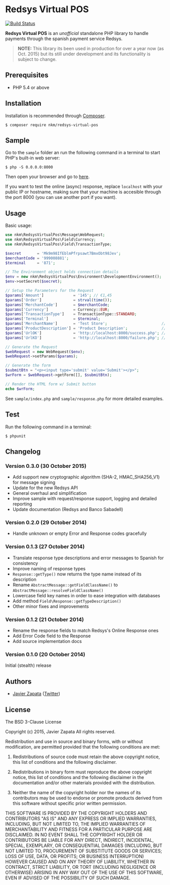 Redsys Virtual POS
==================

[![Build Status](https://travis-ci.org/nkm/redsys-virtual-pos.png?branch=master)](https://travis-ci.org/nkm/redsys-virtual-pos)

**Redsys Virtual POS** is an *unofficial* standalone PHP library to handle payments through the spanish payment service Redsys.

> **NOTE:** This library its been used in production for over a year now (as Oct. 2015) but its still under development and its functionality is subject to change.

Prerequisites
-------------

- PHP 5.4 or above

Installation
------------

Installation is recommended through [Composer](https://getcomposer.org/).

```
$ composer require nkm/redsys-virtual-pos
```

Sample
------

Go to the `sample` folder an run the following command in a terminal to start PHP's built-in web server:

```
$ php -S 0.0.0.0:8000
```

Then open your browser and go to [here](http://localhost:8000/).

If you want to test the online (async) response, replace `localhost` with your public IP or hostname, making sure that your machine is accesible through the port 8000 (you can use another port if you want).

Usage
-----

Basic usage:

```php
use nkm\RedsysVirtualPos\Message\WebRequest;
use nkm\RedsysVirtualPos\Field\Currency;
use nkm\RedsysVirtualPos\Field\TransactionType;

$secret       = 'Mk9m98IfEblmPfrpsawt7BmxObt98Jev';
$merchantCode = '999008881';
$terminal     = '871';

// The Environment object holds connection details
$env = new nkm\RedsysVirtualPos\Environment\DevelopmentEnvironment();
$env->setSecret($secret);

// Setup the Parameters for the Request
$params['Amount']             = '145'; // €1,45
$params['Order']              = strval(time());
$params['MerchantCode']       = $merchantCode;
$params['Currency']           = Currency::EUR;
$params['TransactionType']    = TransactionType::STANDARD;
$params['Terminal']           = $terminal;
$params['MerchantName']       = 'Test Store';                        // optional
$params['ProductDescription'] = 'Product Description';               // optional
$params['UrlOK']              = 'http://localhost:8000/success.php'; // optional
$params['UrlKO']              = 'http://localhost:8000/failure.php'; // optional

// Generate the Request
$webRequest = new WebRequest($env);
$webRequest->setParams($params);

// Generate the form
$submitBtn = "<p><input type='submit' value='Submit'></p>";
$wrForm = $webRequest->getForm([], $submitBtn);

// Render the HTML form w/ Submit button
echo $wrForm;
```

See `sample/index.php` and `sample/response.php` for more detailed examples.


Test
----

Run the following command in a terminal:

```
$ phpunit
```

Changelog
---------

### Version 0.3.0 (30 October 2015)

- Add support new cryptographic algorithm (SHA-2, HMAC_SHA256_V1) for message signing
- Update for the new Redsys API
- General overhaul and simplification
- Improve sample with request/response support, logging and detailed reporting
- Update documentation (Redsys and Banco Sabadell)

### Version 0.2.0 (29 October 2014)

- Handle unknown or empty Error and Response codes gracefully

### Version 0.1.3 (27 October 2014)

- Translate response type descriptions and error messages to Spanish for consistency
- Improve naming of response types
- `Response::getType()` now returns the type name instead of its description
- Rename `AbstractMessage::getFieldClassName()` to `AbstractMessage::resolveFieldClassName()`
- Lowercase field key names in order to ease integration with databases
- Add method `Field\Response::getTypeDescription()`
- Other minor fixes and improvements

### Version 0.1.2 (21 October 2014)

- Rename the response fields to match Redsys's Online Response ones
- Add Error Code field to the Response
- Add source implementation docs

### Version 0.1.0 (20 October 2014)

Initial (stealth) release


Authors
-------

- [Javier Zapata](http://javi.io) ([Twitter](https://twitter.com/jzf82))

License
-------

The BSD 3-Clause License

Copyright (c) 2015, Javier Zapata
All rights reserved.

Redistribution and use in source and binary forms, with or without modification, are permitted provided that the following conditions are met:

1. Redistributions of source code must retain the above copyright notice, this list of conditions and the following disclaimer.

2. Redistributions in binary form must reproduce the above copyright notice, this list of conditions and the following disclaimer in the documentation and/or other materials provided with the distribution.

3. Neither the name of the copyright holder nor the names of its contributors may be used to endorse or promote products derived from this software without specific prior written permission.

THIS SOFTWARE IS PROVIDED BY THE COPYRIGHT HOLDERS AND CONTRIBUTORS "AS IS" AND ANY EXPRESS OR IMPLIED WARRANTIES, INCLUDING, BUT NOT LIMITED TO, THE IMPLIED WARRANTIES OF MERCHANTABILITY AND FITNESS FOR A PARTICULAR PURPOSE ARE DISCLAIMED. IN NO EVENT SHALL THE COPYRIGHT HOLDER OR CONTRIBUTORS BE LIABLE FOR ANY DIRECT, INDIRECT, INCIDENTAL, SPECIAL, EXEMPLARY, OR CONSEQUENTIAL DAMAGES (INCLUDING, BUT NOT LIMITED TO, PROCUREMENT OF SUBSTITUTE GOODS OR SERVICES; LOSS OF USE, DATA, OR PROFITS; OR BUSINESS INTERRUPTION) HOWEVER CAUSED AND ON ANY THEORY OF LIABILITY, WHETHER IN CONTRACT, STRICT LIABILITY, OR TORT (INCLUDING NEGLIGENCE OR OTHERWISE) ARISING IN ANY WAY OUT OF THE USE OF THIS SOFTWARE, EVEN IF ADVISED OF THE POSSIBILITY OF SUCH DAMAGE.
